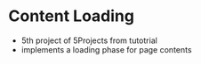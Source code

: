 # Content Loading

- 5th project of 5Projects from tutotrial
- implements a loading phase for page contents
